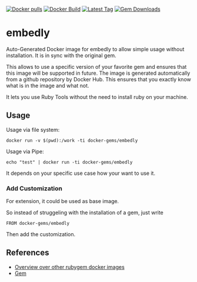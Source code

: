 [![Docker pulls](https://img.shields.io/docker/pulls/rubygem/embedly.svg)](https://hub.docker.com/r/rubygem/embedly/)
[![Docker Build](https://img.shields.io/docker/automated/rubygem/embedly.svg)](https://hub.docker.com/r/rubygem/embedly/)
[![Latest Tag](https://img.shields.io/github/tag/docker-rubygem/embedly.svg)](https://hub.docker.com/r/rubygem/embedly/)
[![Gem Downloads](https://img.shields.io/gem/dt/embedly.svg)](https://rubygems.org/gems/embedly/)
# embedly

Auto-Generated Docker image for embedly to allow simple usage without installation.
It is in sync with the original gem.

This allows to use a specific version of your favorite gem and ensures that this image will be supported in future.
The image is generated automatically from a github repository by Docker Hub.
This ensures that you exactly know what is in the image and what not.

It lets you use Ruby Tools without the need to install ruby on your machine.

## Usage

Usage via file system:

`docker run -v $(pwd):/work -ti docker-gems/embedly`

Usage via Pipe:

`echo "test" | docker run -ti docker-gems/embedly`

It depends on your specific use case how your want to use it.

### Add Customization

For extension, it could be used as base image.

So instead of struggeling with the installation of a gem, just write

`FROM docker-gems/embedly`

Then add the customization.

## References

 - [Overview over other rubygem docker images](https://github.com/thinkbot/docker-rubygem)
 - [Gem](https://rubygems.org/gems/embedly/)
